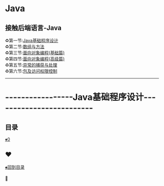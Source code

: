 # Java
接触后端语言-Java
--------------------
:recycle:第一节:<a href="Java基础程序设计.md">Java基础程序设计</a><br>
:recycle:第二节:<a href="数组与方法.md">数组与方法</a><br>
:recycle:第三节:<a href="面向对象编程(基础篇).md">面向对象编程(基础篇)</a><br>
:recycle:第四节:<a href="面向对象编程(高级篇).md">面向对象编程(高级篇)</a><br>
:recycle:第五节:<a href="异常的捕获及处理.md">异常的捕获与处理</a><br>
:recycle:第六节:<a href="包及访问权限控制.md">包及访问权限控制</a><br>

-----------
# -----------------Java基础程序设计-------------------------
<p id="title"></p>

## 目录
<a href="#p1">:diamonds:0</a><br>
<p id="p1"></p>

## :hearts:
<a href="#title">:spades:回到目录</a><br>
#### :egg:
